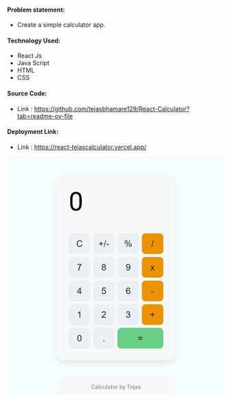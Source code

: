 #### Problem statement:
 - Create a simple calculator app.

#### Technology Used:
 - React Js
 - Java Script
 - HTML
 - CSS


#### Source Code:
 - Link : https://github.com/tejasbhamare129/React-Calculator?tab=readme-ov-file


#### Deployment Link:
 - Link : https://react-tejascalculator.vercel.app/



![Project Preview](./src/calc-app.png)
